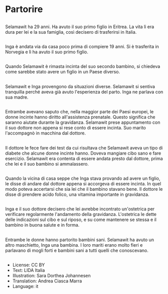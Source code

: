 # Partorire

##
Selamawit ha 29 anni. Ha avuto il suo primo figlio in Eritrea. La vita lì era dura per lei e la sua famiglia, così decisero di trasferirsi in Italia.

##
Inga è andata via da casa poco prima di compiere 19 anni. Si è trasferita in Norvegia e lì ha avuto il suo primo figlio.

##
Quando Selamawit è rimasta incinta del suo secondo bambino, si chiedeva come sarebbe stato avere un figlio in un Paese diverso.

##
Selamawit e Inga provengono da situazioni diverse. Selamawit si sentiva tranquilla perché aveva già avuto l'esperienza del parto. Inga ne parlava con sua madre.

##
Entrambe avevano saputo che, nella maggior parte dei Paesi europei, le donne incinte hanno diritto all'assistenza prenatale. Questo significa che saranno aiutate durante la gravidanza. Selamawit prese appuntamento con il suo dottore non appena si rese conto di essere incinta. Suo marito l'accompagnò in macchina dal dottore.

##
Il dottore le fece fare dei test da cui risultava che Selamawit aveva un tipo di diabete che alcune donne incinte hanno. Doveva mangiare cibo sano e fare esercizio. Selamawit era contenta di essere andata presto dal dottore, prima che lei e il suo bambino si ammalassero.

##
Quando la vicina di casa seppe che Inga stava provando ad avere un figlio, le disse di andare dal dottore appena si accorgeva di essere incinta. In quel modo poteva accertarsi che sia lei che il bambino stavano bene. Il dottore le disse di prendere acido folico, una vitamina importante in gravidanza.

##
Inga e il suo dottore decisero che lei avrebbe incontrato un'ostetrica per verificare regolarmente l'andamento della gravidanza. L'ostetrica le dette delle indicazioni sul cibo e sul riposo, e su come mantenere se stessa e il bambino in buona salute e in forma.

##
Entrambe le donne hanno partorito bambini sani. Selamawit ha avuto un altro maschietto, Inga una bambina. I loro mariti erano molto fieri e parlavano di mogli forti e bambini sani a tutti quelli che conoscevano.

##
* License: CC BY
* Text: LIDA Italia
* Illustration: Sara Dorthea Johannesen
* Translation: Andrea Ciasca Marra
* Language: it
